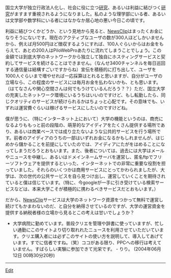 ---
---
国立大学が独立行政法人化し、社会に役に立つ[研究](/研究)、あるいは利益に結びつく[研究](/研究)がますます重視されるようになりました。私のような理学部にいる者、あるいは文学部や数学科にいる者にはなかなか居心地の悪い今日この頃です。

利益に結びつくかどうか、という見地から見ると、[NewsClip](/NewsClip)はまったくお金になりそうにないです。現在のアクティブなユーザの数が300人ほどしかいませんから、例えば月500円ほど徴収するようにすれば、100人ぐらいからはお金をもらえて、あとの200人はPiloWebProあたりに流れてしまうことでしょう。この金額では到底大学のネットワークから独立して独自にホスティングサービスと契約してサービスを続けることはできません。（なんせ3400チャンネルを毎日巡回する通信量は結構すごいですからね）宣伝を積極的に打ち出して、ユーザを1000人ぐらいまで増やせれば一応採算はとれると思いますが、自分がユーザの立場なら、この程度のサービスには毎月お金を払わないかも、とも思います。（はてなさんや関心空間さんは何でもうけているんだろう？？）ただ、国立大学の充実したネットワーク環境にいるうちはいいのですけど、もし転勤したら、同じクオリティのサービスが続けられるかはちょっと心配です。その意味でも、いずれは運営費ぐらいは稼げるサービスにしたいのですけどね。

僕が思うに、（特にインターネット上において）大学の機能というのは、商売になるよりももっと前の段階の、萌芽的なアイディアをたくさん提供する場所であり、あるいは商業ベースでは成り立たないような公共的サービスを行う場所です。前者のアイディアのうちの一部はいずれお金になるかもしれませんが、はじめから儲かることを前提にしていたのでは、アイディアにたがをはめることになってしまうだろうとおもいます。また、後者については、過去には大学はメールやニュースを中継し、あるいはドメインネームサーバを運営し、匿名ftpでフリーソフトウェアを提供するといった、インターネットでの非常に重要な役割を担っていました。それらのいくつかは商用サービスにとってかわられましたが、大学は、次の世代の公共サービスを自ら見つけ出し、運営していくことを期待されていると僕は信じています。（特に、今googleが一手に引き受けている検索サービスなどは、本来大学こそが積極的に携わるべきサービスだとおもいます。）

だから、[NewsClip](/NewsClip)サービスは大学のネットワーク資源をつかって無料で運営し続けてもかまわないのだ、と自分を納得させているのですが、大学の運営資金を提供する納税者様の立場から見るとこの考えは甘いでしょうか？
* 大学病院に勤めています。普段クリエを管理や辞書に使っていますが、忙しい通勤にこのサイトより切り取れれたニュースを利用させていただいています。クリエ購入者には必ずこのサイトの使い方を説明して、導入してあげています。すでに信者ですね。（笑）ココがある限り、PPCへの移行は考えていません。すばらしい実験に参加できて光栄です。 - りり。 (2004年06月12日 00時30分20秒)
<!--  -->


----
[Edit](https://github.com/vitroid/vitroid.github.io/edit/master/MD/NewsClip_2004-5-30.md)
